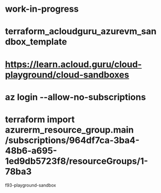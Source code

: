 # work-in-progress
# terraform_acloudguru_azurevm_sandbox_template
# https://learn.acloud.guru/cloud-playground/cloud-sandboxes
# az login --allow-no-subscriptions
# terraform import azurerm_resource_group.main /subscriptions/964df7ca-3ba4-48b6-a695-1ed9db5723f8/resourceGroups/1-78ba3
f93-playground-sandbox
